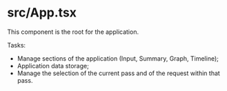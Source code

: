 src/App.tsx
===
This component is the root for the application.

Tasks:
* Manage sections of the application (Input, Summary, Graph, Timeline);
* Application data storage;
* Manage the selection of the current pass and of the request within that pass.